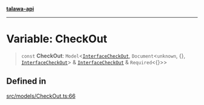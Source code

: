 [**talawa-api**](../../../README.md)

***

# Variable: CheckOut

> `const` **CheckOut**: `Model`\<[`InterfaceCheckOut`](../interfaces/InterfaceCheckOut.md), `Document`\<`unknown`, \{\}, [`InterfaceCheckOut`](../interfaces/InterfaceCheckOut.md)\> & [`InterfaceCheckOut`](../interfaces/InterfaceCheckOut.md) & `Required`\<\{\}\>\>

## Defined in

[src/models/CheckOut.ts:66](https://github.com/Suyash878/talawa-api/blob/e4413cec641a837926071678fed3c7f67234e31e/src/models/CheckOut.ts#L66)
